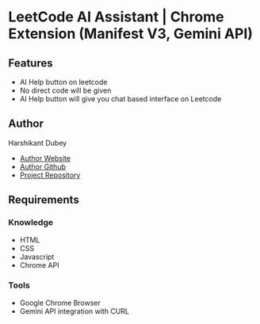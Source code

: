 # LeetCode AI Assistant | Chrome Extension (Manifest V3, Gemini API) 

## Features
- AI Help button on leetcode
- No direct code will be given
- AI Help button will give you chat based interface on Leetcode

## Author
Harshikant Dubey
- [Author Website]()
- [Author Github]()
- [Project Repository]()

## Requirements
### Knowledge
- HTML
- CSS
- Javascript
- Chrome API
### Tools
- Google Chrome Browser
- Gemini API integration with CURL

